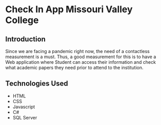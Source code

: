 # Check In App Missouri Valley College

## Introduction
Since we are facing a pandemic right now, the need of a contactless measurement is a must. Thus, a good measurement for this is to have a Web application where Student can access their information and check what academic papers they need prior to attend to the institution. 

## Technologies Used
* HTML
* CSS
* Javascript
* C#
* SQL Server
